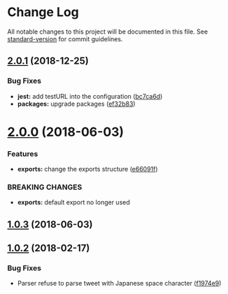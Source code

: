 # Change Log

All notable changes to this project will be documented in this file. See [standard-version](https://github.com/conventional-changelog/standard-version) for commit guidelines.

<a name="2.0.1"></a>
## [2.0.1](https://github.com/Frizz925/gbf-raidfinder-js/compare/v2.0.0...v2.0.1) (2018-12-25)


### Bug Fixes

* **jest:** add testURL into the configuration ([bc7ca6d](https://github.com/Frizz925/gbf-raidfinder-js/commit/bc7ca6d))
* **packages:** upgrade packages ([ef32b83](https://github.com/Frizz925/gbf-raidfinder-js/commit/ef32b83))



<a name="2.0.0"></a>
# [2.0.0](https://github.com/Frizz925/gbf-raidfinder-js/compare/v1.0.3...v2.0.0) (2018-06-03)


### Features

* **exports:** change the exports structure ([e66091f](https://github.com/Frizz925/gbf-raidfinder-js/commit/e66091f))


### BREAKING CHANGES

* **exports:** default export no longer used



<a name="1.0.3"></a>
## [1.0.3](https://github.com/Frizz925/gbf-raidfinder-js/compare/v1.0.2...v1.0.3) (2018-06-03)



<a name="1.0.2"></a>
## [1.0.2](https://github.com/Frizz925/gbf-raidfinder-js/compare/v1.0.1...v1.0.2) (2018-02-17)


### Bug Fixes

* Parser refuse to parse tweet with Japanese space character ([f1974e9](https://github.com/Frizz925/gbf-raidfinder-js/commit/f1974e9))
